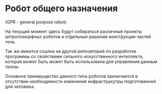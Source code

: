 # Робот общего назначения
(GPR - general purpose robot)

На текущий момент здесь будут собираться различные проекты антропоморфных роботов и отдельные решения конструкции частей тела.

Так же имеется ссылка на другой репозиторий по разработке программы со свойствами сильного искусственного интеллекта, которая может быть может быть использована для управления данным телом.

Основное преимущество данного типа роботов заключается в отсутствии необходимости изменения инфраструкутры подготовенной для человека.
